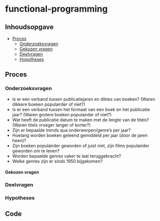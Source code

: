 # functional-programming

## Inhoudsopgave
- [Proces](#proces)
  - [Onderzoeksvragen](#onderzoeksvragen)
  - [Gekozen vragen](#gekozen-vragen)
  - [Deelvragen](#deelvragen)
  - [Hypotheses](#hypotheses)
  
## Proces
### Onderzoeksvragen
- Is er een verband tussen publicatiejaren en diktes van boeken? (Waren dikkere boeken populairder of niet?)
- Is er een verband tussen het formaat van een boek en het publicatie jaar? (Waren grotere boeken populairder of niet?)
- Wat heeft de publicatie datum te maken met de lengte van de titels? (Waren titels vroeger langer of korter?)
- Zijn er bepaalde trends qua onderwerpen/genre’s per jaar?
- Hoelang worden boeken geleend gemiddeld per jaar (door de jaren heen)?
- Zijn boeken populairder geworden of juist niet, zijn films populairder geworden om te lenen?
- Worden bepaalde genres vaker te laat teruggebracht?
- Welke genres zijn er sinds 1950 bijgekomen?

#### Gekozen vragen

### Deelvragen
### Hypotheses

## Code
